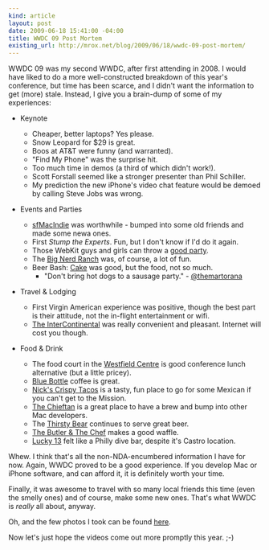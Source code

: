```yaml
---
kind: article
layout: post
date: 2009-06-18 15:41:00 -04:00
title: WWDC 09 Post Mortem
existing_url: http://mrox.net/blog/2009/06/18/wwdc-09-post-mortem/
---
```


WWDC 09 was my second WWDC, after first attending in 2008.  I would have liked to do a more well-constructed breakdown of this year's conference, but time has been scarce, and I didn't want the information to get (more) stale.  Instead, I give you a brain-dump of some of my experiences:

* Keynote
  * Cheaper, better laptops? Yes please.
  * Snow Leopard for $29 is great.
  * Boos at AT&T were funny (and warranted).
  * "Find My Phone" was the surprise hit.
  * Too much time in demos (a third of which didn't work!).
  * Scott Forstall seemed like a stronger presenter than Phil Schiller.
  * My prediction the new iPhone's video chat feature would be demoed by calling Steve Jobs was wrong.

* Events and Parties
  * [sfMacIndie](http://sfmacindie.com/) was worthwhile - bumped into some old friends and made some newa ones.
  * First *Stump the Experts*. Fun, but I don't know if I'd do it again.
  * Those WebKit guys and girls can throw a [good party](http://webkit.org/blog/63/webkit-open-source-party-at-wwdc/).
  * The [Big Nerd Ranch](http://bignerdranch.com/) was, of course, a lot of fun.
  * Beer Bash: [Cake](http://www.cakemusic.com/) was good, but the food, not so much.
     * "Don't bring hot dogs to a sausage party." - [@themartorana](http://twitter.com/themartorana)

* Travel & Lodging 
  * First Virgin American experience was positive, though the best part is their attitude, not the in-flight entertainment or wifi.
  * [The InterContinental](http://intercontinentalsanfrancisco.com/) was really convenient and pleasant.  Internet will cost you though.

* Food & Drink
  * The food court in the [Westfield Centre](http://maps.google.com/maps?f=q&source=s_q&hl=en&geocode=&q=Westfield+San+Francisco+Centre%E2%80%8E+865+Market+St,+San+Francisco&sll=37.649034,-95.712891&sspn=37.151544,56.601563&ie=UTF8&ll=37.785283,-122.406921&spn=0.009124,0.013819&z=16&iwloc=A) is good conference lunch alternative (but a little pricey).
  * [Blue Bottle](http://www.yelp.com/biz/blue-bottle-coffee-co-san-francisco-7) coffee is great.
  * [Nick's Crispy Tacos](http://www.yelp.com/biz/nicks-crispy-tacos-san-francisco) is a tasty, fun place to go for some Mexican if you can't get to the Mission.
  * [The Chieftan](http://www.yelp.com/biz/the-chieftain-irish-pub-and-restaurant-san-francisco) is a great place to have a brew and bump into other Mac developers.
  * The [Thirsty Bear](http://www.yelp.com/biz/thirsty-bear-brewing-company-san-francisco) continues to serve great beer.
  * [The Butler & The Chef](http://www.yelp.com/biz/the-butler-and-the-chef-bistro-san-francisco) makes a good waffle.
  * [Lucky 13](http://www.yelp.com/biz/lucky-13-san-francisco) felt like a Philly dive bar, despite it's Castro location.

Whew. I think that's all the non-NDA-encumbered information I have for now.  Again, WWDC proved to be a good experience.  If you develop Mac or iPhone software, and can afford it, it is definitely worth your time.  

Finally, it was awesome to travel with so many local friends this time (even the smelly ones) and of course, make some new ones.  That's what WWDC is *really* all about, anyway.

Oh, and the few photos I took can be found [here](http://www.flickr.com/photos/amrox/sets/72157619890481734/).

Now let's just hope the videos come out more promptly this year. ;-)
